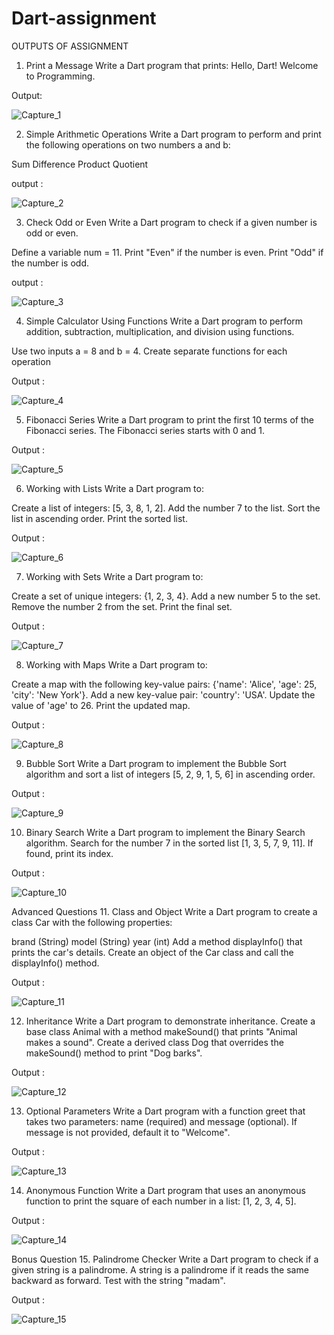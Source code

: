 # Dart-assignment
OUTPUTS OF ASSIGNMENT
<br>
1. Print a Message Write a Dart program that prints: Hello, Dart! Welcome to Programming.

Output:

![Capture_1](https://github.com/user-attachments/assets/fcec0fa5-e182-4ec5-b729-01e6cc3cb861)

2. Simple Arithmetic Operations
Write a Dart program to perform and print the following operations on two numbers a and b:

Sum
Difference
Product
Quotient

output :

![Capture_2](https://github.com/user-attachments/assets/16fb46c2-4b33-462f-a062-a6d433f1f7cb)

3. Check Odd or Even
Write a Dart program to check if a given number is odd or even.

Define a variable num = 11.
Print "Even" if the number is even.
Print "Odd" if the number is odd.

output :

![Capture_3](https://github.com/user-attachments/assets/9c38d6b9-c636-4350-8709-6b8cdb4c0165)


4. Simple Calculator Using Functions
Write a Dart program to perform addition, subtraction, multiplication, and division using functions.

Use two inputs a = 8 and b = 4.
Create separate functions for each operation

Output :

![Capture_4](https://github.com/user-attachments/assets/6be9a507-62cd-4b16-b105-8a6827e71517)


5. Fibonacci Series
Write a Dart program to print the first 10 terms of the Fibonacci series.
The Fibonacci series starts with 0 and 1.

Output :

![Capture_5](https://github.com/user-attachments/assets/88b34ed1-6808-4f4b-bc90-74f01594775d)

6. Working with Lists
Write a Dart program to:

Create a list of integers: [5, 3, 8, 1, 2].
Add the number 7 to the list.
Sort the list in ascending order.
Print the sorted list.

Output :

![Capture_6](https://github.com/user-attachments/assets/73a851db-c19a-4bd0-a022-74d80af7d71f)

7. Working with Sets
Write a Dart program to:

Create a set of unique integers: {1, 2, 3, 4}.
Add a new number 5 to the set.
Remove the number 2 from the set.
Print the final set.

Output :

![Capture_7](https://github.com/user-attachments/assets/b7c00cc3-06d3-42c4-bc54-cdda9c7cde8f)

8. Working with Maps
Write a Dart program to:

Create a map with the following key-value pairs: {'name': 'Alice', 'age': 25, 'city': 'New York'}.
Add a new key-value pair: 'country': 'USA'.
Update the value of 'age' to 26.
Print the updated map.

Output :

![Capture_8](https://github.com/user-attachments/assets/f369b6df-a59a-41c8-82dd-ea68c846dd68)

9. Bubble Sort
Write a Dart program to implement the Bubble Sort algorithm and sort a list of integers [5, 2, 9, 1, 5, 6] in ascending order.

Output :

![Capture_9](https://github.com/user-attachments/assets/c449a12a-cb7c-4144-8892-416d5731af4b)

10. Binary Search
Write a Dart program to implement the Binary Search algorithm. Search for the number 7 in the sorted list [1, 3, 5, 7, 9, 11]. If found, print its index.

Output :

![Capture_10](https://github.com/user-attachments/assets/48b62331-074b-47d5-a072-a59bce8e3929)

Advanced Questions
11. Class and Object
Write a Dart program to create a class Car with the following properties:

brand (String)
model (String)
year (int)
Add a method displayInfo() that prints the car's details. Create an object of the Car class and call the displayInfo() method.

Output :

![Capture_11](https://github.com/user-attachments/assets/354a0076-a861-4a57-84d9-e4295ae6a658)

12. Inheritance
Write a Dart program to demonstrate inheritance. Create a base class Animal with a method makeSound() that prints "Animal makes a sound". Create a derived class Dog that overrides the makeSound() method to print "Dog barks".

Output :

![Capture_12](https://github.com/user-attachments/assets/c36c4437-2da8-4714-8a37-0757f1c70773)

13. Optional Parameters
Write a Dart program with a function greet that takes two parameters: name (required) and message (optional). If message is not provided, default it to "Welcome".

Output :

![Capture_13](https://github.com/user-attachments/assets/754125db-2d80-4671-ac67-19349d787142)

14. Anonymous Function
Write a Dart program that uses an anonymous function to print the square of each number in a list: [1, 2, 3, 4, 5].

Output :

![Capture_14](https://github.com/user-attachments/assets/cc9d752f-9b69-4387-99de-6680dcb942c5)

Bonus Question
15. Palindrome Checker
Write a Dart program to check if a given string is a palindrome. A string is a palindrome if it reads the same backward as forward. Test with the string "madam".

Output :

![Capture_15](https://github.com/user-attachments/assets/861dcd61-aaf6-439c-8516-ce6d1a48bd9c)



